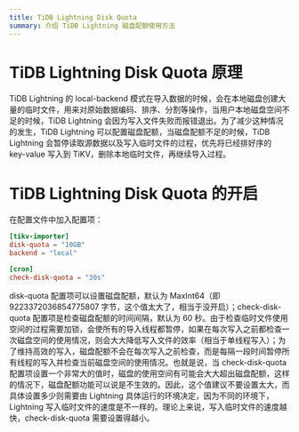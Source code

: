 ```yaml
---
title: TiDB Lightning Disk Quota
summary: 介绍 TiDB Lightning 磁盘配额使用方法
---
```

# TiDB Lightning Disk Quota 原理
TiDB Lightning 的 local-backend 模式在导入数据的时候，会在本地磁盘创建大量的临时文件，用来对原始数据编码、排序、分割等操作，当用户本地磁盘空间不足的时候，TiDB Lightning 会因为写入文件失败而报错退出。为了减少这种情况的发生，TiDB Lightning 可以配置磁盘配额，当磁盘配额不足的时候，TiDB Lightning 会暂停读取源数据以及写入临时文件的过程，优先将已经排好序的 key-value 写入到 TiKV，删除本地临时文件，再继续导入过程。

# TiDB Lightning Disk Quota 的开启
在配置文件中加入配置项：
```toml
[tikv-importer]
disk-quota = "10GB"
backend = "local"

[cron]
check-disk-quota = "30s"
```
disk-quota 配置项可以设置磁盘配额，默认为 MaxInt64（即 9223372036854775807 字节，这个值太大了，相当于没开启）；check-disk-quota 配置项是检查磁盘配额的时间间隔，默认为 60 秒。由于检查临时文件使用空间的过程需要加锁，会使所有的导入线程都暂停，如果在每次写入之前都检查一次磁盘空间的使用情况，则会大大降低写入文件的效率（相当于单线程写入）；为了维持高效的写入，磁盘配额不会在每次写入之前检查，而是每隔一段时间暂停所有线程的写入并检查当前磁盘空间的使用情况。也就是说，当 check-disk-quota 配置项设置一个非常大的值时，磁盘的使用空间有可能会大大超出磁盘配额，这样的情况下，磁盘配额功能可以说是不生效的。因此，这个值建议不要设置太大，而具体设置多少则需要由 Lightning 具体运行的环境决定，因为不同的环境下，Lightning 写入临时文件的速度是不一样的。理论上来说，写入临时文件的速度越快，check-disk-quota 需要设置得越小。